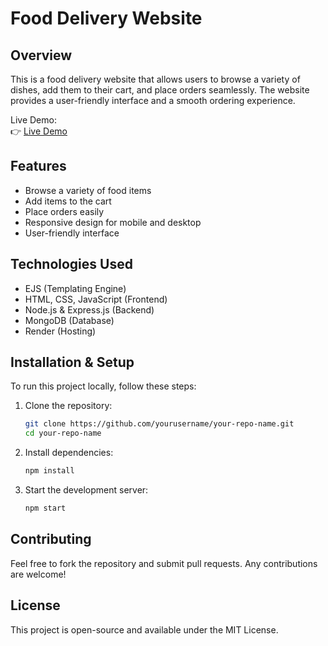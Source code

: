 # Food Delivery Website

## Overview
This is a food delivery website that allows users to browse a variety of dishes, add them to their cart, and place orders seamlessly. The website provides a user-friendly interface and a smooth ordering experience.



Live Demo:<br>
👉 [Live Demo](https://food-delivery-4-sw7y.onrender.com/)





## Features
- Browse a variety of food items
- Add items to the cart
- Place orders easily
- Responsive design for mobile and desktop
- User-friendly interface

## Technologies Used
- EJS (Templating Engine)
- HTML, CSS, JavaScript (Frontend)
- Node.js & Express.js (Backend)
- MongoDB (Database)
- Render (Hosting)

## Installation & Setup
To run this project locally, follow these steps:

1. Clone the repository:
   ```sh
   git clone https://github.com/yourusername/your-repo-name.git
   cd your-repo-name
   ```
2. Install dependencies:
   ```sh
   npm install
   ```
3. Start the development server:
   ```sh
   npm start
   ```

## Contributing
Feel free to fork the repository and submit pull requests. Any contributions are welcome!

## License
This project is open-source and available under the MIT License.

